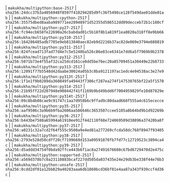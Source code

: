 | `makukha/multipython:base-2517` | `sha256:24dcc37b3a4056948f8597f410294285d9fc36f5498ce128f549dae01dde01ab` |
| `makukha/multipython:cpython-2517` | `sha256:35575dbed8aaba989771ee28948971d52355d586512dd09decceb72b1c180cf7` |
| `makukha/multipython:py27-2517` | `sha256:fc94ecb658fe22690a26cbabdad01c5b18f8b1a819f1ea8020a318ff8e9bb664` |
| `makukha/multipython:py310-2517` | `sha256:164286485adb7785e9eb813840aec82eb9d2216b37ac82de069e3794e6888191` |
| `makukha/multipython:py311-2517` | `sha256:824fcead713fad77d4e7c5e5240ba526c86e83ce6341e7dd6a5f7969b9b23786` |
| `makukha/multipython:py312-2517` | `sha256:5071b73e4f55af32ca25dcd161ce0dd5be76ec20a85709451a30449e22b87337` |
| `makukha/multipython:py313-2517` | `sha256:12091f77b5548d42daabe30024a05b3c8ba9121197ac1edc4e94538ac3e27e9f` |
| `makukha/multipython:py313t-2517` | `sha256:1f1e1f9b0289da360849fa49443f7306cf287ea274f147530765bf22a5f15705` |
| `makukha/multipython:py314-2517` | `sha256:21b95ff22d207948e908442f41f1169b9bd49bdd6f7004959829fe10d87829eb` |
| `makukha/multipython:py314t-2517` | `sha256:09c8b4b08cae9c91747c1aa7d958b6c9ffad9c80daad668f555a4c615ececce4` |
| `makukha/multipython:py35-2517` | `sha256:aaf9506c3a9b6b9fba2606aa586646c3653507ccee5105a8b64bd9b1d92269bb` |
| `makukha/multipython:py36-2517` | `sha256:b443be7588a65994a61910ee912f442110f68e724069509d38896a37420ba8fb` |
| `makukha/multipython:py37-2517` | `sha256:a0231c32a7cd2f64f555c9500a9e4ed81a277269cfcda58dc768f8947f93405f` |
| `makukha/multipython:py38-2517` | `sha256:2793e528d58cdff20cf7199669d153a09591870fb7fd77c12719523c3894ca4c` |
| `makukha/multipython:py39-2517` | `sha256:d5addd34754f0bda92ffce443b6f1ac8a27491676680c67bd6729470d2e475ca` |
| `makukha/multipython:supported-2517` | `sha256:a569d378b7c0a23110883bcaf227dd505da037435e24e29db3be338f44e76b3d` |
| `makukha/multipython:unsafe-2517` | `sha256:8cdd2df01a12bb829a40283aaa6db1860bcd36bf01e4aa87a343f939ccf4d36c` |
